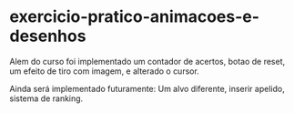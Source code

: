 # exercicio-pratico-animacoes-e-desenhos

Alem do curso foi implementado um contador de acertos, botao de reset, um efeito de tiro com imagem, e alterado o cursor.

Ainda será implementado futuramente:
Um alvo diferente, inserir apelido, sistema de ranking.
